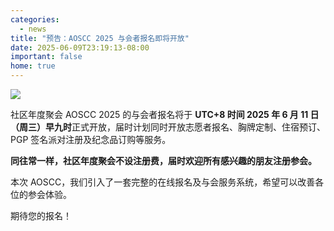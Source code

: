 ```yaml
---
categories:
  - news
title: "预告：AOSCC 2025 与会者报名即将开放"
date: 2025-06-09T23:19:13-08:00
important: false
home: true
---
```


![](/assets/news/aoscc-2025-registration.png)

社区年度聚会 AOSCC 2025 的与会者报名将于 **UTC+8 时间 2025 年 6 月 11 日（周三）早九时**正式开放，届时计划同时开放志愿者报名、胸牌定制、住宿预订、PGP 签名派对注册及纪念品订购等服务。

**同往常一样，社区年度聚会不设注册费，届时欢迎所有感兴趣的朋友注册参会。**

本次 AOSCC，我们引入了一套完整的在线报名及与会服务系统，希望可以改善各位的参会体验。

期待您的报名！
